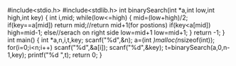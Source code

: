 #include<stdio.h>
#include<stdlib.h>
int binarySearch(int *a,int low,int high,int key)
{
   int i,mid;
   while(low<=high)
   {
       mid=(low+high)/2;
       if(key==a[mid])
      return mid;//return mid+1(for postions)
       if(key<a[mid])
       high=mid-1;
       else//serach on right side low=mid+1
      low=mid+1;
   }
   return -1;
}
int main()
{
    int *a,n,i,t,key;
    scanf("%d",&n);
    a=(int *)malloc(n*sizeof(int));
    for(i=0;i<n;i++)
    scanf("%d",&a[i]);
    scanf("%d",&key);
   t=binarySearch(a,0,n-1,key);
    printf("%d ",t);
    return 0;
}
